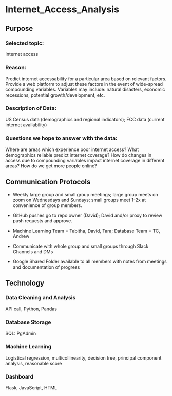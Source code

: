 # Internet_Access_Analysis

## Purpose
### Selected topic: 

Internet access

### Reason: 

Predict internet accessability for a particular area based on relevant factors.
Provide a web platform to adjust these factors in the event of wide-spread compounding variables. 
Variables may include: natural disasters, economic recessions, potential growth/development, etc.

### Description of Data: 

US Census data (demographics and regional indicators); FCC data (current internet availability)

### Questions we hope to answer with the data: 

Where are areas which experience poor internet access?
What demographics reliable predict internet coverage?
How do changes in access due to compounding variables impact internet coverage in different areas?
How do we get more people online?

## Communication Protocols
- Weekly large group and small group meetings; large group meets on zoom on Wednesdays and Sundays; small groups meet 1-2x at convenience of group members.


- GitHub pushes go to repo owner (David); David and/or proxy to review push requests and approve.


- Machine Learning Team = Tabitha, David, Tara; Database Team = TC, Andrew


- Communicate with whole group and small groups through Slack Channels and DMs


- Google Shared Folder available to all members with notes from meetings and documentation of progress 

## Technology
### Data Cleaning and Analysis
API call, Python, Pandas

### Database Storage
SQL: PgAdmin

### Machine Learning
Logistical regression, multicollinearity, decision tree, principal component analysis, reasonable score

### Dashboard
Flask, JavaScript, HTML

## 